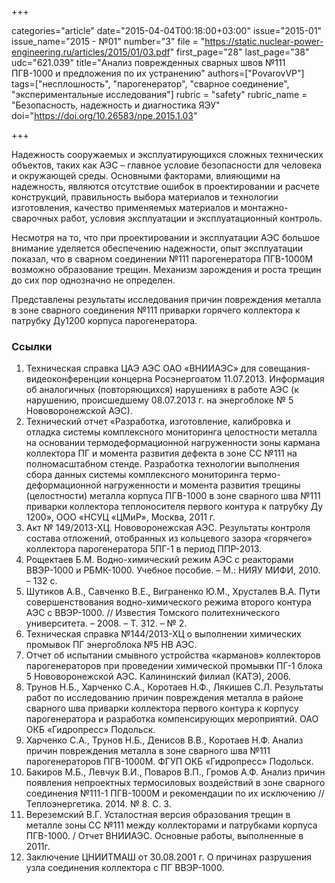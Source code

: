 +++

categories="article"
date="2015-04-04T00:18:00+03:00"
issue="2015-01"
issue_name="2015 - №01"
number="3"
file = "https://static.nuclear-power-engineering.ru/articles/2015/01/03.pdf"
first_page="28"
last_page="38"
udc="621.039"
title="Анализ поврежденных сварных швов №111 ПГВ-1000 и предложения по их устранению"
authors=["PovarovVP"]
tags=["несплошность", "парогенератор", "сварное соединение", "экспериментальные исследования"]
rubric = "safety"
rubric_name = "Безопасность, надежность и диагностика ЯЭУ"
doi="https://doi.org/10.26583/npe.2015.1.03"

+++

Надежность сооружаемых и эксплуатирующихся сложных технических объектов, таких как АЭС – главное условие безопасности для человека и окружающей среды. Основными факторами, влияющими на надежность, являются отсутствие ошибок в проектировании и расчете конструкций, правильность выбора материалов и технологии изготовления, качество применяемых материалов и монтажно-сварочных работ, условия эксплуатации и эксплуатационный контроль.

Несмотря на то, что при проектировании и эксплуатации АЭС большое внимание уделяется обеспечению надежности, опыт эксплуатации показал, что в сварном соединении №111 парогенератора ПГВ-1000М возможно образование трещин. Механизм зарождения и роста трещин до сих пор однозначно не определен.

Представлены результаты исследования причин повреждения металла в зоне сварного соединения №111 приварки горячего коллектора к патрубку Ду1200 корпуса парогенератора.

### Ссылки

1. Техническая справка ЦАЭ АЭС ОАО «ВНИИАЭС» для совещания-видеоконференции концерна Росэнергоатом 11.07.2013. Информация об аналогичных (повторяющихся) нарушениях в работе АЭС (к нарушению, происшедшему 08.07.2013 г. на энергоблоке № 5 Нововоронежской АЭС).
2. Технический отчет «Разработка, изготовление, калибровка и отладка системы комплексного мониторинга целостности металла на основании термодеформационной нагруженности зоны кармана коллектора ПГ и момента развития дефекта в зоне СС №111 на полномасштабном стенде. Разработка технологии выполнения сбора данных системы комплексного мониторинга термо-деформационной нагруженности и момента развития трещины (целостности) металла корпуса ПГВ-1000 в зоне сварного шва №111 приварки коллектора теплоносителя первого контура к патрубку Ду 1200», ООО «НСУЦ «ЦМиР», Москва, 2011 г.
3. Акт № 149/2013-ХЦ. Нововоронежская АЭС. Результаты контроля состава отложений, отобранных из кольцевого зазора «горячего» коллектора парогенератора 5ПГ-1 в период ППР-2013.
4. Рощектаев Б.М. Водно-химический режим АЭС с реакторами ВВЭР-1000 и РБМК-1000. Учебное пособие. – М.: НИЯУ МИФИ, 2010. – 132 с.
5. Шутиков А.В., Савченко В.Е., Виграненко Ю.М., Хрусталев В.А. Пути совершенствования водно-химического режима второго контура АЭС с ВВЭР-1000. // Известия Томского политехнического университета. – 2008. – Т. 312. – № 2.
6. Техническая справка №144/2013-ХЦ о выполнении химических промывок ПГ энергоблока №5 НВ АЭС.
7. Отчет об испытании смывного устройства «карманов» коллекторов парогенераторов при проведении химической промывки ПГ-1 блока 5 Нововоронежской АЭС. Калининский филиал (КАТЭ), 2006.
8. Трунов Н.Б., Харченко С.А., Коротаев Н.Ф., Лякишев С.Л. Результаты работ по исследованию причин повреждения металла в районе сварного шва приварки коллектора первого контура к корпусу парогенератора и разработка компенсирующих мероприятий. ОАО ОКБ «Гидропресс» Подольск.
9. Харченко С.А., Трунов Н.Б., Денисов В.В., Коротаев Н.Ф. Анализ причин повреждения металла в зоне сварного шва №111 парогенераторов ПГВ-1000М. ФГУП ОКБ «Гидропресс» Подольск.
10. Бакиров М.Б., Левчук В.И., Поваров В.П., Громов А.Ф. Анализ причин появления непроектных термосиловых воздействий в зоне cварного соединения №111-1 ПГВ-1000М и рекомендации по их исключению //Теплоэнергетика. 2014. № 8. С. 3.
11. Вереземский В.Г. Усталостная версия образования трещин в металле зоны СС №111 между коллекторами и патрубками корпуса ПГВ-1000. / Отчет ВНИИАЭС. Основные работы, выполненные в 2011г.
12. Заключение ЦНИИТМАШ от 30.08.2001 г. О причинах разрушения узла соединения коллектора с ПГ ВВЭР-1000.